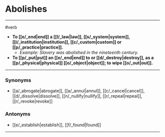 # Abolishes
---
#verb
- **To [[e/_end|end]] a [[l/_law|law]], [[s/_system|system]], [[i/_institution|institution]], [[c/_custom|custom]] or [[p/_practice|practice]].**
	- _Example: Slavery was abolished in the nineteenth century._
- **To [[p/_put|put]] an [[e/_end|end]] to or [[d/_destroy|destroy]], as a [[p/_physical|physical]] [[o/_object|object]]; to wipe [[o/_out|out]].**
---
### Synonyms
- [[a/_abrogate|abrogate]], [[a/_annul|annul]], [[c/_cancel|cancel]], [[d/_dissolve|dissolve]], [[n/_nullify|nullify]], [[r/_repeal|repeal]], [[r/_revoke|revoke]]
### Antonyms
- [[e/_establish|establish]], [[f/_found|found]]
---
